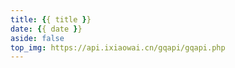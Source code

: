 ```yaml
---
title: {{ title }}
date: {{ date }}
aside: false
top_img: https://api.ixiaowai.cn/gqapi/gqapi.php
---
```

